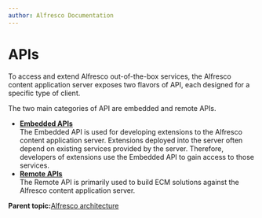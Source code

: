 ```yaml
---
author: Alfresco Documentation
---
```


# APIs

To access and extend Alfresco out-of-the-box services, the Alfresco content application server exposes two flavors of API, each designed for a specific type of client.

The two main categories of API are embedded and remote APIs.

-   **[Embedded APIs](../concepts/arch-api-embedded.md)**  
The Embedded API is used for developing extensions to the Alfresco content application server. Extensions deployed into the server often depend on existing services provided by the server. Therefore, developers of extensions use the Embedded API to gain access to those services.
-   **[Remote APIs](../concepts/arch-api-remote.md)**  
 The Remote API is primarily used to build ECM solutions against the Alfresco content application server.

**Parent topic:**[Alfresco architecture](../concepts/alfresco-arch-about.md)

